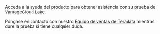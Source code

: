 Acceda a la ayuda del producto para obtener asistencia con su prueba de VantageCloud Lake.

Póngase en contacto con nuestro [Equipo de ventas de Teradata](mailto:VantageCloud.Trials@Teradata.com) mientras dure la prueba si tiene cualquier duda.

